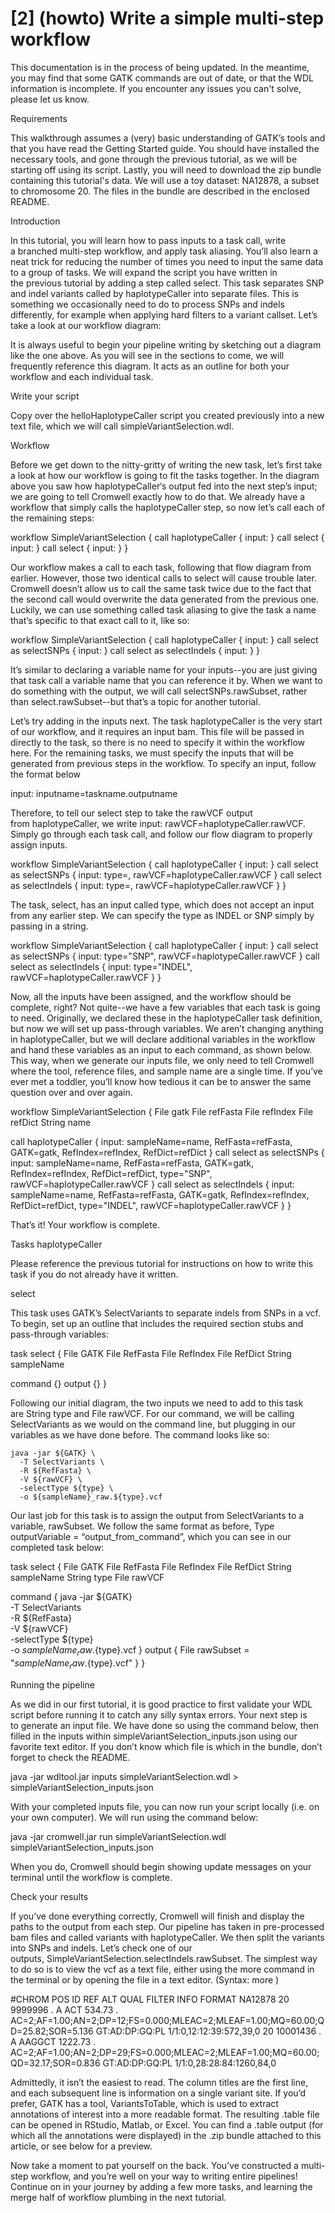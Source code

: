 # [2] (howto) Write a simple multi-step workflow
This documentation is in the process of being updated. In the meantime, you may find that some GATK commands are out of date, or that the WDL information is incomplete. If you encounter any issues you can't solve, please let us know.

Requirements

This walkthrough assumes a (very) basic understanding of GATK’s tools and that you have read the Getting Started guide. You should have installed the necessary tools, and gone through the previous tutorial, as we will be starting off using its script. Lastly, you will need to download the zip bundle containing this tutorial's data. We will use a toy dataset: NA12878, a subset to chromosome 20. The files in the bundle are described in the enclosed README.

Introduction

In this tutorial, you will learn how to pass inputs to a task call, write a branched multi-step workflow, and apply task aliasing. You’ll also learn a neat trick for reducing the number of times you need to input the same data to a group of tasks. We will expand the script you have written in the previous tutorial by adding a step called select. This task separates SNP and indel variants called by haplotypeCaller into separate files. This is something we occasionally need to do to process SNPs and indels differently, for example when applying hard filters to a variant callset. Let’s take a look at our workflow diagram:

It is always useful to begin your pipeline writing by sketching out a diagram like the one above. As you will see in the sections to come, we will frequently reference this diagram. It acts as an outline for both your workflow and each individual task.

Write your script

Copy over the helloHaplotypeCaller script you created previously into a new text file, which we will call simpleVariantSelection.wdl.

Workflow

Before we get down to the nitty-gritty of writing the new task, let’s first take a look at how our workflow is going to fit the tasks together. In the diagram above you saw how haplotypeCaller‘s output fed into the next step’s input; we are going to tell Cromwell exactly how to do that. We already have a workflow that simply calls the haplotypeCaller step, so now let’s call each of the remaining steps:

workflow SimpleVariantSelection {
  call haplotypeCaller { input: }
  call select { input: }
  call select { input: }
}


Our workflow makes a call to each task, following that flow diagram from earlier. However, those two identical calls to select will cause trouble later. Cromwell doesn’t allow us to call the same task twice due to the fact that the second call would overwrite the data generated from the previous one. Luckily, we can use something called task aliasing to give the task a name that’s specific to that exact call to it, like so:

workflow SimpleVariantSelection {
  call haplotypeCaller { input: }
  call select as selectSNPs { input: }
  call select as selectIndels { input: }
}


It’s similar to declaring a variable name for your inputs--you are just giving that task call a variable name that you can reference it by. When we want to do something with the output, we will call selectSNPs.rawSubset, rather than select.rawSubset--but that’s a topic for another tutorial.

Let’s try adding in the inputs next. The task haplotypeCaller is the very start of our workflow, and it requires an input bam. This file will be passed in directly to the task, so there is no need to specify it within the workflow here. For the remaining tasks, we must specify the inputs that will be generated from previous steps in the workflow. To specify an input, follow the format below

input: inputname=taskname.outputname


Therefore, to tell our select step to take the rawVCF output from haplotypeCaller, we write input: rawVCF=haplotypeCaller.rawVCF. Simply go through each task call, and follow our flow diagram to properly assign inputs.

workflow SimpleVariantSelection {
  call haplotypeCaller { input: }
  call select as selectSNPs { 
    input: 
      type=, 
      rawVCF=haplotypeCaller.rawVCF
  }
  call select as selectIndels {
    input: 
      type=, 
      rawVCF=haplotypeCaller.rawVCF
  }
}


The task, select, has an input called type, which does not accept an input from any earlier step. We can specify the type as INDEL or SNP simply by passing in a string.

workflow SimpleVariantSelection {
  call haplotypeCaller { input: }
  call select as selectSNPs { 
    input: 
      type="SNP", 
      rawVCF=haplotypeCaller.rawVCF
  }
  call select as selectIndels {
    input: 
      type="INDEL", 
      rawVCF=haplotypeCaller.rawVCF
  }
}


Now, all the inputs have been assigned, and the workflow should be complete, right? Not quite--we have a few variables that each task is going to need. Originally, we declared these in the haplotypeCaller task definition, but now we will set up pass-through variables. We aren’t changing anything in haplotypeCaller, but we will declare additional variables in the workflow and hand these variables as an input to each command, as shown below. This way, when we generate our inputs file, we only need to tell Cromwell where the tool, reference files, and sample name are a single time. If you’ve ever met a toddler, you’ll know how tedious it can be to answer the same question over and over again.

workflow SimpleVariantSelection {
  File gatk
  File refFasta
  File refIndex
  File refDict
  String name

  call haplotypeCaller {
    input: 
      sampleName=name, 
      RefFasta=refFasta, 
      GATK=gatk, 
      RefIndex=refIndex, 
      RefDict=refDict
  }
  call select as selectSNPs {
    input: 
      sampleName=name, 
      RefFasta=refFasta, 
      GATK=gatk, 
      RefIndex=refIndex, 
      RefDict=refDict, 
      type="SNP",
      rawVCF=haplotypeCaller.rawVCF
  }
  call select as selectIndels {
    input: 
      sampleName=name, 
      RefFasta=refFasta, 
      GATK=gatk, 
      RefIndex=refIndex, 
      RefDict=refDict, 
      type="INDEL", 
      rawVCF=haplotypeCaller.rawVCF
  }
}


That’s it! Your workflow is complete.

Tasks
haplotypeCaller

Please reference the previous tutorial for instructions on how to write this task if you do not already have it written.

select

This task uses GATK’s SelectVariants to separate indels from SNPs in a vcf. To begin, set up an outline that includes the required section stubs and pass-through variables:

task select {
  File GATK
  File RefFasta
  File RefIndex
  File RefDict
  String sampleName

  command {}
  output {}
}


Following our initial diagram, the two inputs we need to add to this task are String type and File rawVCF. For our command, we will be calling SelectVariants as we would on the command line, but plugging in our variables as we have done before. The command looks like so:

    java -jar ${GATK} \
      -T SelectVariants \
      -R ${RefFasta} \
      -V ${rawVCF} \
      -selectType ${type} \
      -o ${sampleName}_raw.${type}.vcf


Our last job for this task is to assign the output from SelectVariants to a variable, rawSubset. We follow the same format as before, Type outputVariable = “output_from_command”, which you can see in our completed task below:

task select {
  File GATK
  File RefFasta
  File RefIndex
  File RefDict
  String sampleName
  String type
  File rawVCF

  command {
    java -jar ${GATK} \
      -T SelectVariants \
      -R ${RefFasta} \
      -V ${rawVCF} \
      -selectType ${type} \
      -o ${sampleName}_raw.${type}.vcf
  }
  output {
    File rawSubset = "${sampleName}_raw.${type}.vcf"
  }
}

Running the pipeline

As we did in our first tutorial, it is good practice to first validate your WDL script before running it to catch any silly syntax errors. Your next step is to generate an input file. We have done so using the command below, then filled in the inputs within simpleVariantSelection_inputs.json using our favorite text editor. If you don’t know which file is which in the bundle, don’t forget to check the README.

java -jar wdltool.jar inputs simpleVariantSelection.wdl > simpleVariantSelection_inputs.json


With your completed inputs file, you can now run your script locally (i.e. on your own computer). We will run using the command below:

java -jar cromwell.jar run simpleVariantSelection.wdl simpleVariantSelection_inputs.json


When you do, Cromwell should begin showing update messages on your terminal until the workflow is complete.

Check your results

If you’ve done everything correctly, Cromwell will finish and display the paths to the output from each step. Our pipeline has taken in pre-processed bam files and called variants with haplotypeCaller. We then split the variants into SNPs and indels. Let’s check one of our outputs, SimpleVariantSelection.selectIndels.rawSubset. The simplest way to do so is to view the vcf as a text file, either using the more command in the terminal or by opening the file in a text editor. (Syntax: more <filename>)

#CHROM  POS ID  REF ALT QUAL  FILTER  INFO  FORMAT  NA12878
20  9999996 . A ACT 534.73  . AC=2;AF=1.00;AN=2;DP=12;FS=0.000;MLEAC=2;MLEAF=1.00;MQ=60.00;QD=25.82;SOR=5.136 GT:AD:DP:GQ:PL  1/1:0,12:12:39:572,39,0
20  10001436  . A AAGGCT  1222.73 . AC=2;AF=1.00;AN=2;DP=29;FS=0.000;MLEAC=2;MLEAF=1.00;MQ=60.00;QD=32.17;SOR=0.836 GT:AD:DP:GQ:PL  1/1:0,28:28:84:1260,84,0


Admittedly, it isn’t the easiest to read. The column titles are the first line, and each subsequent line is information on a single variant site. If you’d prefer, GATK has a tool, VariantsToTable, which is used to extract annotations of interest into a more readable format. The resulting .table file can be opened in RStudio, Matlab, or Excel. You can find a .table output (for which all the annotations were displayed) in the .zip bundle attached to this article, or see below for a preview.

Now take a moment to pat yourself on the back. You’ve constructed a multi-step workflow, and you’re well on your way to writing entire pipelines! Continue on in your journey by adding a few more tasks, and learning the merge half of workflow plumbing in the next tutorial.